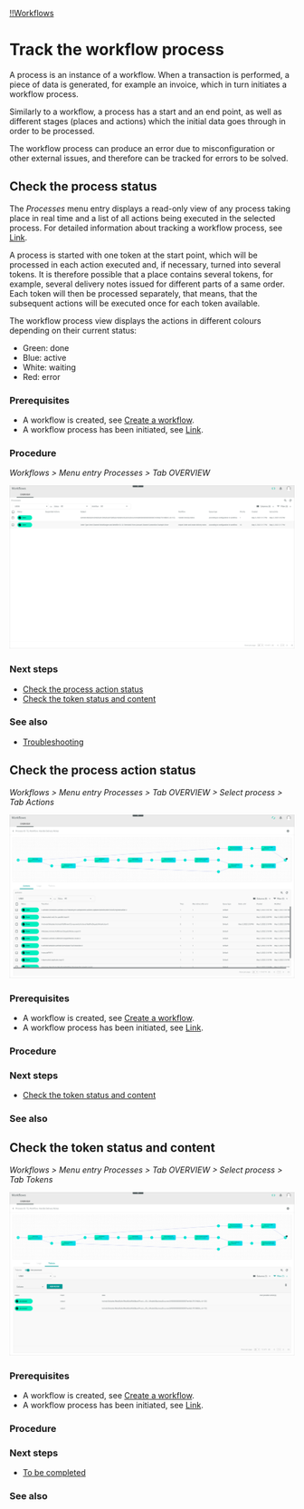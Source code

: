 [!!Workflows](Workflows)

# Track the workflow process

A process is an instance of a workflow. When a transaction is performed, a piece of data is generated, for example an invoice, which in turn initiates a workflow process.

Similarly to a workflow, a process has a start and an end point, as well as different stages (places and actions) which the initial data goes through in order to be processed.

The workflow process can produce an error due to misconfiguration or other external issues, and therefore can be tracked for errors to be solved.

[comment]: <> (Nicht nur!)  


[comment]: <> (introductory text about the function and use, explain briefly what processes and actions are used for and when to check them)


## Check the process status

The *Processes* menu entry displays a read-only view of any process taking place in real time and a list of all actions being executed in the selected process. For detailed information about tracking a workflow process, see [Link](#to-be-completed).

A process is started with one token at the start point, which will be processed in each action executed and, if necessary, turned into several tokens. It is therefore possible that a place contains several tokens, for example, several delivery notes issued for different parts of a same order. Each token will then be processed separately, that means, that the subsequent actions will be executed once for each token available.

The workflow process view displays the actions in different colours depending on their current status:

  - Green: done
  - Blue: active
  - White: waiting
  - Red: error

### Prerequisites

- A workflow is created, see [Create a workflow](01_ManageWorkflows.md#create-a-workflow).
- A workflow process has been initiated, see [Link](#to-be-determined).

### Procedure

*Workflows > Menu entry Processes > Tab OVERVIEW*

![Workflow](/Assets/Screenshots/Workflows/Workflows/Processes.png "[Workflow]")


### Next steps

- [Check the process action status](#check-the-process-action-status)
- [Check the token status and content](#check-the-token-status-and-content)


### See also

- [Troubleshooting](#to-be-determined)


## Check the process action status

*Workflows > Menu entry Processes > Tab OVERVIEW > Select process > Tab Actions*

![Workflow](/Assets/Screenshots/Workflows/Workflows/ProcessActions.png "[Workflow]")

### Prerequisites

- A workflow is created, see [Create a workflow](01_ManageWorkflows.md#create-a-workflow).
- A workflow process has been initiated, see [Link](#to-be-determined).

### Procedure



### Next steps

- [Check the token status and content](#check-the-token-status-and-content)

### See also



## Check the token status and content

*Workflows > Menu entry Processes > Tab OVERVIEW > Select process > Tab Tokens*

![Workflow](/Assets/Screenshots/Workflows/Workflows/Tokens.png "[Workflow]")

### Prerequisites

- A workflow is created, see [Create a workflow](01_ManageWorkflows.md#create-a-workflow).
- A workflow process has been initiated, see [Link](#to-be-determined).

### Procedure






### Next steps

- [To be completed](#to-be-completed)


### See also
